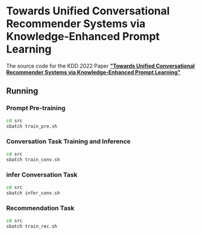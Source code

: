 # Towards Unified Conversational Recommender Systems via Knowledge-Enhanced Prompt Learning
The source code for the KDD 2022 Paper [**"Towards Unified Conversational Recommender Systems via Knowledge-Enhanced Prompt Learning"**](https://arxiv.org/abs/2206.09363)



## Running
### Prompt Pre-training
```bash
cd src
sbatch train_pre.sh
```

### Conversation Task Training and Inference
```bash
cd src
sbatch train_conv.sh
```


### infer Conversation Task
```bash
cd src
sbatch infer_conv.sh
```


### Recommendation Task
```bash
cd src
sbatch train_rec.sh
```
